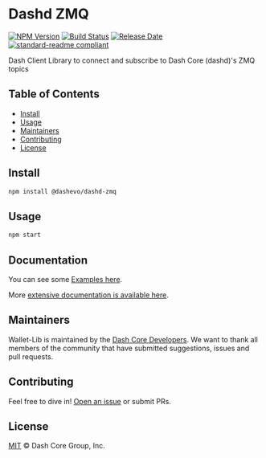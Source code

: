 # Dashd ZMQ

[![NPM Version](https://img.shields.io/npm/v/@dashevo/dashd-zmq)](https://www.npmjs.com/package/@dashevo/dashd-zmq)
[![Build Status](https://img.shields.io/travis/com/dashevo/js-dashd-zmq)](https://travis-ci.com/dashevo/js-dashd-zmq)
[![Release Date](https://img.shields.io/github/release-date/dashevo/js-dashd-zmq)](https://github.com/dashevo/js-dashd-zmq/releases/latest)
[![standard-readme compliant](https://img.shields.io/badge/readme%20style-standard-brightgreen)](https://github.com/RichardLitt/standard-readme)

Dash Client Library to connect and subscribe to Dash Core (dashd)'s ZMQ topics

## Table of Contents

- [Install](#install)
- [Usage](#usage)
- [Maintainers](#maintainers)
- [Contributing](#contributing)
- [License](#license)

## Install

```sh
npm install @dashevo/dashd-zmq
```

## Usage

```sh
npm start
```

## Documentation

You can see some [Examples here](https://dashevo.github.io/js-dashd-zmq/#/usage/examples).

More [extensive documentation is available here](https://dashevo.github.io/js-dashd-zmq).

## Maintainers

Wallet-Lib is maintained by the [Dash Core Developers](https://www.github.com/dashevo).
We want to thank all members of the community that have submitted suggestions, issues and pull requests.

## Contributing

Feel free to dive in! [Open an issue](https://github.com/dashevo/js-dashd-zmq/issues/new) or submit PRs.

## License

[MIT](LICENSE) &copy; Dash Core Group, Inc.
